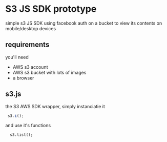 # S3 JS SDK prototype
simple s3 JS SDK using facebook auth on a bucket to view its contents on mobile/desktop devices

## requirements
you'll need
* AWS s3 account
* AWS s3 bucket with lots of images
* a browser


## s3.js
the S3 AWS SDK wrapper, simply instanciatie it
```javascript
 s3.i();
```

and use it's functions
```
  s3.list();

